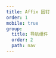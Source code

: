 ```yaml
---
title: Affix 固钉
order: 1
mobile: true
group:
  title: 导航组件
  order: 2
  path: nav
---
```


<code src="../demo/Affix.jsx"></code>
<API src="../src/Affix.tsx"></API>
